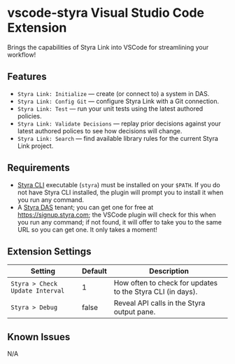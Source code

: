 # vscode-styra Visual Studio Code Extension

Brings the capabilities of Styra Link into VSCode for streamlining your workflow!

## Features

* `Styra Link: Initialize` — create (or connect to) a system in DAS.
* `Styra Link: Config Git` — configure Styra Link with a Git connection.
* `Styra Link: Test` — run your unit tests using the latest authored policies.
* `Styra Link: Validate Decisions` — replay prior decisions against your latest authored polices to see how decisions will change.
* `Styra Link: Search` — find available library rules for the current Styra Link project.

## Requirements

* [Styra CLI](https://docs.styra.com/reference/cli/install-use-cli) executable (`styra`) must be installed on your `$PATH`.  If you do not have Styra CLI installed, the plugin will prompt you to install it when you run any command.
* A [Styra DAS](https://www.styra.com/styra-das/) tenant; you can get one for free at <https://signup.styra.com>; the VSCode plugin will check for this when you run any command; if not found, it will offer to take you to the same URL so you can get one. It only takes a moment!

## Extension Settings

| Setting | Default | Description |
| --- | --- | --- |
| `Styra > Check Update Interval` | 1 | How often to check for updates to the Styra CLI (in days). |
| `Styra > Debug` | false | Reveal API calls in the Styra output pane. |

## Known Issues

N/A
